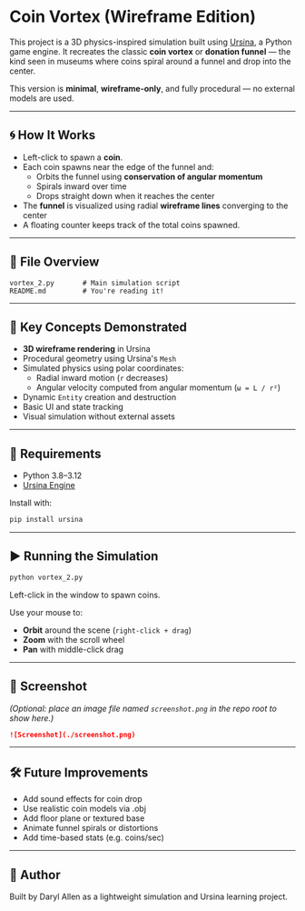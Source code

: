 # Coin Vortex (Wireframe Edition)

This project is a 3D physics-inspired simulation built using [Ursina](https://www.ursinaengine.org/), a Python game engine. It recreates the classic **coin vortex** or **donation funnel** — the kind seen in museums where coins spiral around a funnel and drop into the center.

This version is **minimal**, **wireframe-only**, and fully procedural — no external models are used.

---

## 🌀 How It Works

- Left-click to spawn a **coin**.
- Each coin spawns near the edge of the funnel and:
  - Orbits the funnel using **conservation of angular momentum**
  - Spirals inward over time
  - Drops straight down when it reaches the center
- The **funnel** is visualized using radial **wireframe lines** converging to the center
- A floating counter keeps track of the total coins spawned.

---

## 📁 File Overview

```
vortex_2.py       # Main simulation script
README.md         # You're reading it!
```

---

## 🧠 Key Concepts Demonstrated

- **3D wireframe rendering** in Ursina
- Procedural geometry using Ursina's `Mesh`
- Simulated physics using polar coordinates:
  - Radial inward motion (`r` decreases)
  - Angular velocity computed from angular momentum (`ω = L / r²`)
- Dynamic `Entity` creation and destruction
- Basic UI and state tracking
- Visual simulation without external assets

---

## 🧰 Requirements

- Python 3.8–3.12
- [Ursina Engine](https://pypi.org/project/ursina/)

Install with:

```bash
pip install ursina
```

---

## ▶️ Running the Simulation

```bash
python vortex_2.py
```

Left-click in the window to spawn coins.

Use your mouse to:
- **Orbit** around the scene (`right-click + drag`)
- **Zoom** with the scroll wheel
- **Pan** with middle-click drag

---

## 📸 Screenshot

*(Optional: place an image file named `screenshot.png` in the repo root to show here.)*

```markdown
![Screenshot](./screenshot.png)
```

---

## 🛠️ Future Improvements

- Add sound effects for coin drop
- Use realistic coin models via .obj
- Add floor plane or textured base
- Animate funnel spirals or distortions
- Add time-based stats (e.g. coins/sec)

---

## 👤 Author

Built by Daryl Allen as a lightweight simulation and Ursina learning project.
